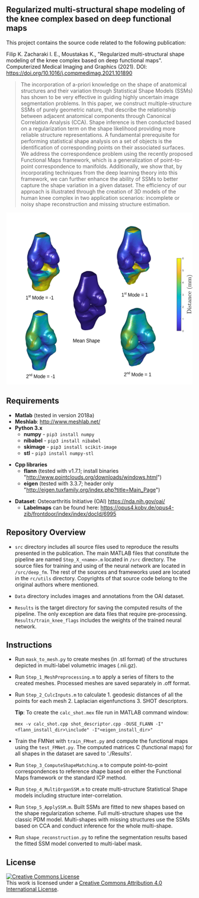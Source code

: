 ## Regularized multi-structural shape modeling of the knee complex based on deep functional maps

This project contains the source code related to the following publication:

Filip K. Zacharaki I. E., Moustakas K., "Regularized multi-structural shape
modeling of the knee complex based on deep functional maps". Computerized
Medical Imaging and Graphics (2021). DOI:
https://doi.org/10.1016/j.compmedimag.2021.101890


> The incorporation of a-priori knowledge on the shape of anatomical structures
        and their variation through Statistical Shape Models (SSMs) has shown to
        be very effective in guiding highly uncertain image segmentation
        problems. In this paper, we construct multiple-structure SSMs of purely
        geometric nature, that describe the relationship between adjacent
        anatomical components through Canonical Correlation Analysis (CCA).
        Shape inference is then conducted based on a regularization term on the
        shape likelihood providing more reliable structure representations. A
        fundamental prerequisite for performing statistical shape analysis on a
        set of objects is the identification of corresponding points on their
        associated surfaces. We address the correspondence problem using the
        recently proposed Functional Maps framework, which is a generalization
        of point-to-point correspondence to manifolds. Additionally, we show
        that, by incorporating techniques from the deep learning theory into
        this framework, we can further enhance the ability of SSMs to better
        capture the shape variation in a given dataset. The efficiency of our
        approach is illustrated through the creation of 3D models of the human
        knee complex in two application scenarios: incomplete or noisy shape
        reconstruction and missing structure estimation.

<img src="doc/KneeSSM_heatmap.png" alt="Statistical Shape Model"/>

## Requirements

* **Matlab** (tested in version 2018a)
* **Meshlab**: http://www.meshlab.net/
* **Python 3.x**
    - **numpy** - `pip3 install numpy`
    - **nibabel** - `pip3 install nibabel`
    - **skimage** - `pip3 install scikit-image`
    - **stl** - `pip3 install numpy-stl`
- **Cpp libraries**
    - **flann** (tested with v1.7.1; install binaries "http://www.pointclouds.org/downloads/windows.html")
    - **eigen** (tested with 3.3.7; header only "http://eigen.tuxfamily.org/index.php?title=Main_Page")

* **Dataset**: Osteoarthritis Initiative (OAI) https://nda.nih.gov/oai/
    - **Labelmaps** can be found here:
      https://opus4.kobv.de/opus4-zib/frontdoor/index/index/docId/6995

## Repository Overview
* `src` directory includes all source files used to reproduce the results
  presented in the publication. The main MATLAB files that constitute the
  pipeline are named `Step_X_<name>.m` located in `/src` directory. The source
  files for training and using of the neural network are located in
  `/src/deep_fm`. The rest of the sources and frameworks used are located in the
  `rc/utils` directory. Copyrights of that source code belong to the original
  authors where mentioned.
  
* `Data` directory includes images and annotations from the OAI dataset.

* `Results` is the target directory for saving the computed results of the
  pipeline. The only exception are data files that require pre-processing.
  `Results/train_knee_flags` includes the weights of the trained neural network.

## Instructions

* Run `mask_to_mesh.py` to create meshes (in .stl format) of the structures
  depicted in multi-label volumetric images (.nii.gz).

* Run `Step_1_MeshPreprocessing.m` to apply a series of filters to the created meshes.
  Processed meshes are saved separately in .off format.

* Run `Step_2_CulcInputs.m` to calculate 1. geodesic distances of all the points
  for each mesh 2. Laplacian eigenfunctions 3. SHOT descriptors.

  **Tip**: To create the `calc_shot.mex` file run in MATLAB command window: 
  
  ```
  mex -v calc_shot.cpp shot_descriptor.cpp -DUSE_FLANN -I"<flann_install_dir>\include" -I"<eigen_install_dir>"
  ```

* Train the FMNet with `train_FMnet.py` and compute the functional maps using
  the `test_FMNet.py`. The computed matrices C (functional maps) for
  all shapes in the dataset are saved to './Results'. 

* Run `Step_3_ComputeShapeMatching.m` to compute point-to-point correspondences to
  reference shape based on either the Functional Maps framework or the standard
  ICP method.

* Run `Step_4_MultiOrganSSM.m` to create multi-structure Statistical Shape models
  including structure inter-correlation.

* Run `Step_5_ApplySSM.m`. Built SSMs are fitted to new shapes based on the shape
  regularization scheme. Full multi-structure shapes use the classic PDM model.
  Multi-shapes with missing structures use the SSMs based on CCA and conduct
  inference for the whole multi-shape.

* Run `shape_reconstruction.py` to refine the segmentation results based
  the fitted SSM model converted to multi-label mask.

## License
<a rel="license" href="http://creativecommons.org/licenses/by/4.0/"><img
alt="Creative Commons License" style="border-width:0"
src="https://i.creativecommons.org/l/by/4.0/88x31.png" /></a><br />This work is
licensed under a <a rel="license"
href="http://creativecommons.org/licenses/by/4.0/">Creative Commons Attribution
4.0 International License</a>.
